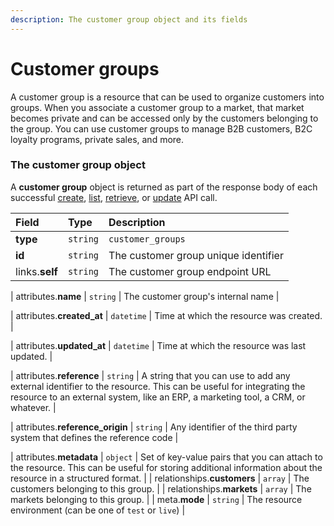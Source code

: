 ```yaml
---
description: The customer group object and its fields
---
```


# Customer groups

A customer group is a resource that can be used to organize customers into groups.
When you associate a customer group to a market, that market becomes private and can be accessed only by the customers belonging to the group. You can use customer groups to manage B2B customers, B2C loyalty programs, private sales, and more.


### The customer group object

A **customer group** object is returned as part of the response body of each successful
[create](https://docs.commercelayer.io/api/resources/customer_groups/create_customer_group),
[list](https://docs.commercelayer.io/api/resources/customer_groups/list_customer_groups),
[retrieve](https://docs.commercelayer.io/api/resources/customer_groups/retrieve_customer_group),
or [update](https://docs.commercelayer.io/api/resources/customer_groups/update_customer_group) API call.

| Field | Type | Description |
| :--- | :--- | :--- |
| **type** | `string` | `customer_groups` |
| **id** | `string` | The customer group unique identifier |
| links.**self** | `string` | The customer group endpoint URL |

| attributes.**name** | `string` | The customer group's internal name |

| attributes.**created\_at** | `datetime` | Time at which the resource was created. |

| attributes.**updated\_at** | `datetime` | Time at which the resource was last updated. |

| attributes.**reference** | `string` | A string that you can use to add any external identifier to the resource. This can be useful for integrating the resource to an external system, like an ERP, a marketing tool, a CRM, or whatever. |

| attributes.**reference\_origin** | `string` | Any identifier of the third party system that defines the reference code |

| attributes.**metadata** | `object` | Set of key-value pairs that you can attach to the resource. This can be useful for storing additional information about the resource in a structured format. |
| relationships.**customers** | `array` | The customers belonging to this group. |
| relationships.**markets** | `array` | The markets belonging to this group. |
| meta.**mode** | `string` | The resource environment \(can be one of `test` or `live`\) |

